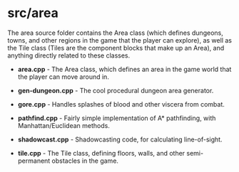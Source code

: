 # src/area

The area source folder contains the Area class (which defines dungeons, towns, and other regions in the game that the player can explore), as well as the Tile
class (Tiles are the component blocks that make up an Area), and anything directly related to these classes.

* **area.cpp** - The Area class, which defines an area in the game world that the player can move around in.

* **gen-dungeon.cpp** - The cool procedural dungeon area generator.

* **gore.cpp** - Handles splashes of blood and other viscera from combat.

* **pathfind.cpp** - Fairly simple implementation of A* pathfinding, with Manhattan/Euclidean methods.

* **shadowcast.cpp** - Shadowcasting code, for calculating line-of-sight.

* **tile.cpp** - The Tile class, defining floors, walls, and other semi-permanent obstacles in the game.
